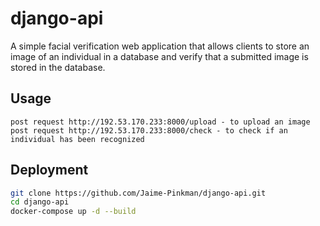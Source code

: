 # django-api
A simple facial verification web application that allows clients to
store an image of an individual in a database and verify that a submitted image is stored in
the database.

## Usage
```
post request http://192.53.170.233:8000/upload - to upload an image
post request http://192.53.170.233:8000/check - to check if an individual has been recognized
```

## Deployment
```bash
git clone https://github.com/Jaime-Pinkman/django-api.git
cd django-api
docker-compose up -d --build
```
